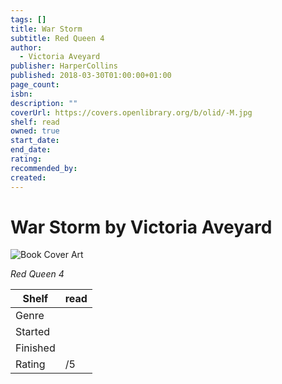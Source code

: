 ```yaml
---
tags: []
title: War Storm
subtitle: Red Queen 4
author:
  - Victoria Aveyard
publisher: HarperCollins
published: 2018-03-30T01:00:00+01:00
page_count:
isbn:
description: ""
coverUrl: https://covers.openlibrary.org/b/olid/-M.jpg
shelf: read
owned: true
start_date:
end_date:
rating:
recommended_by:
created:
---
```


# War Storm by Victoria Aveyard

![Book Cover Art](https://covers.openlibrary.org/b/olid/-M.jpg)

_Red Queen 4_

| Shelf | read |
| --- | --- |
| Genre |  |
| Started |  |
| Finished |  |
| Rating | /5 |

